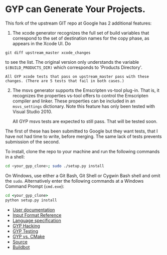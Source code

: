 GYP can Generate Your Projects.
===================================

This fork of the upstream GIT repo at Google has 2 additional features:

1. The xcode generator recognizes the full set of build variables
that correspond to the set of destination names for the copy phase,
as appears in the Xcode UI. Do
 ```
 git diff upstream_master xcode_changes
 ```
 to see the list. The original version only understands
 the variable `$(BUILD_PRODUCTS_DIR)` which corresponds to
 'Products Directory'.

    All GYP xcode tests that pass on upstream_master pass with these
    changes. (There are 5 tests that fail in both cases.)

2. The msvs generator supports the Emscripten vs-tool plug-in.
That is, it recognizes the properties vs-tool offers to
control the Emscripten compiler and linker. These properties
can be included in an `msvs_settings` dictionary. Note this feature
has only been tested with Visual Studio 2010.

    All GYP msvs tests are expected to still pass. That will be tested soon.
    

The first of these has been submitted to Google but they want
tests, that I have not had time to write, before merging. The
same lack of tests prevents submission of the second.

To install, clone the repo to your machine and run the following
commands in a shell:
```bash
cd <your_gyp_clone>; sudo ./setup.py install
```
On Windows, use either a Git Bash, Git Shell or Cygwin Bash shell and omit
the `sudo`. Alternatively enter the following commands at a Windows Command
Prompt (`cmd.exe`):
```cmd
cd <your_gyp_clone>
python setup.py install
```

* [User documentation](/docs/UserDocumentation.md)
* [Input Format Reference](/docs/InputFormatReference.md)
* [Language specification](/docs/LanguageSpecification.md)
* [GYP Hacking](/docs/Hacking.md)
* [GYP Testing](/docs/Testing.md)
* [GYP vs. CMake](/docs/GypVsCMake.md)
* [Source](/docs/Source.md)
* [Buildbot](/docs/Buildbot.md)
